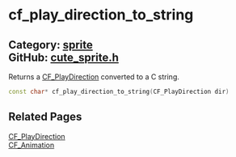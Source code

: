 # cf_play_direction_to_string

Category: [sprite](https://github.com/RandyGaul/cute_framework/blob/master/docs/api_reference?id=sprite)  
GitHub: [cute_sprite.h](https://github.com/RandyGaul/cute_framework/blob/master/include/cute_sprite.h)  
---

Returns a [CF_PlayDirection](https://github.com/RandyGaul/cute_framework/blob/master/docs/sprite/cf_playdirection.md) converted to a C string.

```cpp
const char* cf_play_direction_to_string(CF_PlayDirection dir)
```

## Related Pages

[CF_PlayDirection](https://github.com/RandyGaul/cute_framework/blob/master/docs/sprite/cf_playdirection.md)  
[CF_Animation](https://github.com/RandyGaul/cute_framework/blob/master/docs/sprite/cf_animation.md)  
